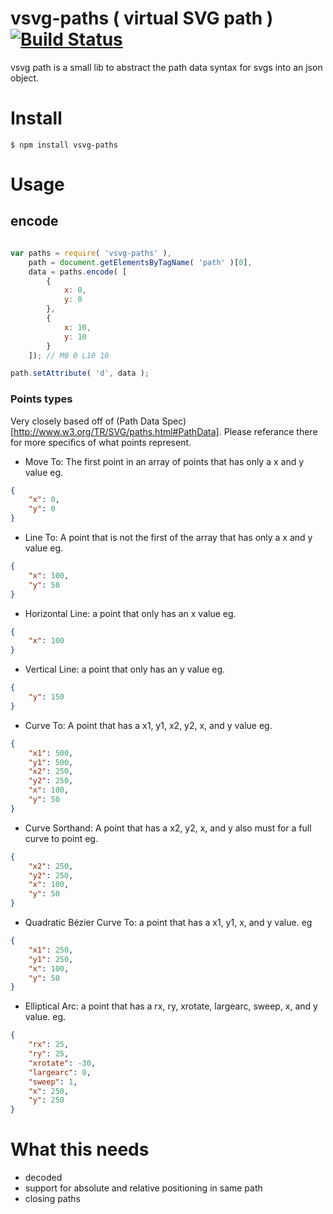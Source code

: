 # vsvg-paths ( virtual SVG path )  [![Build Status](https://travis-ci.org/jcblw/vsvg-paths.svg?branch=master)](https://travis-ci.org/jcblw/vsvg-paths)

vsvg path is a small lib to abstract the path data syntax for svgs into an json object.

# Install

    $ npm install vsvg-paths 

# Usage

## encode

```javascript

var paths = require( 'vsvg-paths' ),
    path = document.getElementsByTagName( 'path' )[0],
    data = paths.encode( [
        {
            x: 0,
            y: 0
        },
        {
            x: 10,
            y: 10
        }
    ]); // M0 0 L10 10

path.setAttribute( 'd', data );
```

### Points types

Very closely based off of (Path Data Spec)[http://www.w3.org/TR/SVG/paths.html#PathData]. Please referance there for more specifics of what points represent.

- Move To: The first point in an array of points that has only a x and y value eg.
```json
{
    "x": 0,
    "y": 0
}
```
- Line To: A point that is not the first of the array that has only a x and y value eg.
```json
{
    "x": 100,
    "y": 50
}
```
- Horizontal Line: a point that only has an x value eg.
```json
{
    "x": 100
}
```
- Vertical Line: a point that only has an y value eg.
```json
{
    "y": 150
}
```
- Curve To: A point that has a x1, y1, x2, y2, x, and y value eg.
```json
{
    "x1": 500,
    "y1": 500,
    "x2": 250,
    "y2": 250,
    "x": 100,
    "y": 50
}
```
- Curve Sorthand: A point that has a x2, y2, x, and y also must for a full curve to point eg.
```json
{
    "x2": 250,
    "y2": 250,
    "x": 100,
    "y": 50
}
```
- Quadratic Bézier Curve To: a point that has a x1, y1, x, and y value. eg

```json
{
    "x1": 250,
    "y1": 250,
    "x": 100,
    "y": 50
}
```
- Elliptical Arc: a point that has a rx, ry, xrotate, largearc, sweep, x, and y value. eg.
```json
{
    "rx": 25,
    "ry": 25,
    "xrotate": -30,
    "largearc": 0,
    "sweep": 1,
    "x": 250,
    "y": 250
}
```

# What this needs

- decoded
- support for absolute and relative positioning in same path
- closing paths
